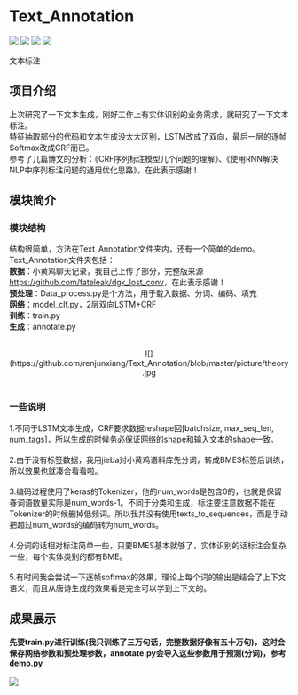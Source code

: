 # Text_Annotation
[![](https://img.shields.io/badge/Python-3.5,3.6-blue.svg)](https://www.python.org/)
[![](https://img.shields.io/badge/numpy-1.14.3-brightgreen.svg)](https://pypi.python.org/pypi/numpy/1.14.3)
[![](https://img.shields.io/badge/keras-2.1.6-brightgreen.svg)](https://pypi.python.org/pypi/keras/2.1.6)
[![](https://img.shields.io/badge/tensorflow-1.4,1.6-brightgreen.svg)](https://pypi.python.org/pypi/tensorflow/1.6.0)<br>

文本标注

## **项目介绍**
上次研究了一下文本生成，刚好工作上有实体识别的业务需求，就研究了一下文本标注。<br>
特征抽取部分的代码和文本生成没太大区别，LSTM改成了双向，最后一层的逐帧Softmax改成CRF而已。<br>
参考了几篇博文的分析：《CRF序列标注模型几个问题的理解》、《使用RNN解决NLP中序列标注问题的通用优化思路》，在此表示感谢！

## **模块简介**
### 模块结构
结构很简单，方法在Text_Annotation文件夹内，还有一个简单的demo。Text_Annotation文件夹包括：<br>
**数据**：小黄鸡聊天记录，我自己上传了部分，完整版来源<https://github.com/fateleak/dgk_lost_conv>，在此表示感谢！<br>
**预处理**：Data_process.py是个方法，用于载入数据、分词、编码、填充<br>
**网络**：model_clf.py，2层双向LSTM+CRF<br>
**训练**：train.py<br>
**生成**：annotate.py<br>
<br>
<div align=center>![](https://github.com/renjunxiang/Text_Annotation/blob/master/picture/theory.jpg</div>
<br>

### 一些说明
1.不同于LSTM文本生成，CRF要求数据reshape回[batchsize, max_seq_len, num_tags]，所以生成的时候务必保证网络的shape和输入文本的shape一致。<br>
<br>
2.由于没有标签数据，我用jieba对小黄鸡语料库先分词，转成BMES标签后训练，所以效果也就凑合看看啦。<br>
<br>
3.编码过程使用了keras的Tokenizer，他的num_words是包含0的，也就是保留春词语数量实际是num_words-1。不同于分类和生成，标注要注意数据不能在Tokenizer的时候删掉低频词。所以我并没有使用texts_to_sequences，而是手动把超过num_words的编码转为num_words。<br>
<br>
4.分词的话相对标注简单一些，只要BMES基本就够了，实体识别的话标注会复杂一些，每个实体类别的都有BME。<br>
<br>
5.有时间我会尝试一下逐帧softmax的效果，理论上每个词的输出是结合了上下文语义，而且从唐诗生成的效果看是完全可以学到上下文的。

## 成果展示
**先要train.py进行训练(我只训练了三万句话，完整数据好像有五十万句)，这时会保存网络参数和预处理参数，annotate.py会导入这些参数用于预测(分词)，参考demo.py**<br>
<br>
![](https://github.com/renjunxiang/Text_Annotation/blob/master/picture/demo.jpg)<br><br>